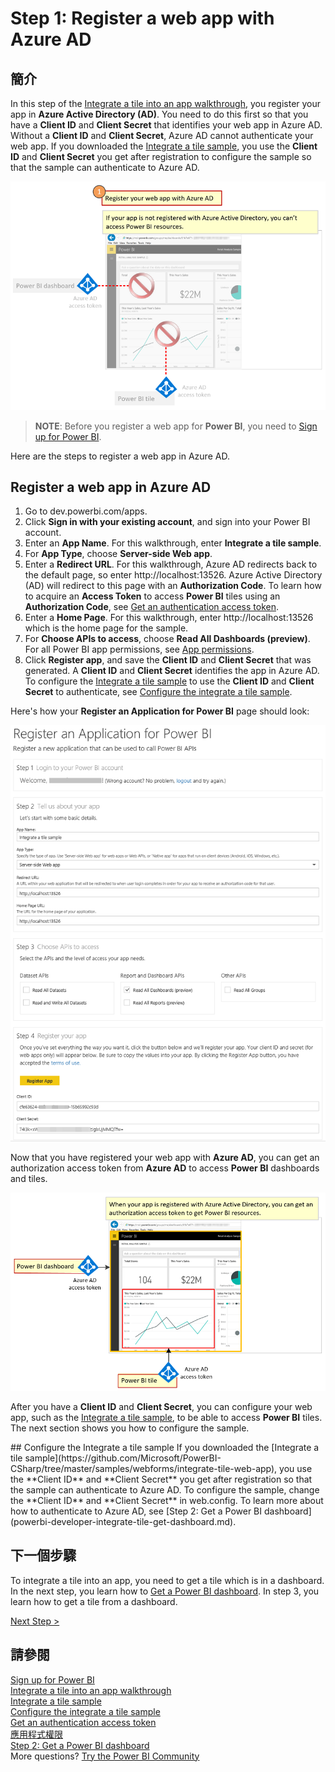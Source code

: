 <properties
   pageTitle="Register a web app with Azure AD"
   description="Register a web app with Azure AD"
   services="powerbi"
   documentationCenter=""
   authors="guyinacube"
   manager="mblythe"
   backup=""
   editor=""
   tags=""
   qualityFocus="monitoring"
   qualityDate=""/>

<tags
   ms.service="powerbi"
   ms.devlang="NA"
   ms.topic="get-started-article"
   ms.tgt_pltfrm="NA"
   ms.workload="powerbi"
   ms.date="08/23/2016"
   ms.author="asaxton"/>

# Step 1: Register a web app with Azure AD

## 簡介

In this step of the <bpt id="p1">[</bpt>Integrate a tile into an app walkthrough<ept id="p1">](powerbi-developer-integrate-tile.md)</ept>, you register your app in <bpt id="p2">**</bpt>Azure Active Directory (AD)<ept id="p2">**</ept>. You need to do this first so that you have a <bpt id="p1">**</bpt>Client ID<ept id="p1">**</ept> and <bpt id="p2">**</bpt>Client Secret<ept id="p2">**</ept> that identifies your web app in Azure AD. Without a <bpt id="p1">**</bpt>Client ID<ept id="p1">**</ept> and <bpt id="p2">**</bpt>Client Secret<ept id="p2">**</ept>, Azure AD cannot authenticate your web app. If you downloaded the <bpt id="p1">[</bpt>Integrate a tile sample<ept id="p1">](https://github.com/Microsoft/PowerBI-CSharp/tree/master/samples/webforms/integrate-tile-web-app)</ept>, you use the <bpt id="p2">**</bpt>Client ID<ept id="p2">**</ept> and <bpt id="p3">**</bpt>Client Secret<ept id="p3">**</ept> you get after registration to configure the sample so that the sample can authenticate to Azure AD.

![](media\powerbi-developer-integrate-tile\integrate-tile-step1a.png)

><bpt id="p1">**</bpt>NOTE<ept id="p1">**</ept>: Before you register a web app for <bpt id="p2">**</bpt>Power BI<ept id="p2">**</ept>, you need to <bpt id="p3">[</bpt>Sign up for Power BI<ept id="p3">](powerbi-admin-free-with-custom-azure-directory.md)</ept>.

Here are the steps to register a web app in Azure AD.

## Register a web app in Azure AD

1. Go to dev.powerbi.com/apps.
2. Click <bpt id="p1">**</bpt>Sign in with your existing account<ept id="p1">**</ept>, and sign into your Power BI account.
3. Enter an <bpt id="p1">**</bpt>App Name<ept id="p1">**</ept>. For this walkthrough, enter <bpt id="p1">**</bpt>Integrate a tile sample<ept id="p1">**</ept>.
4. For <bpt id="p1">**</bpt>App Type<ept id="p1">**</ept>, choose <bpt id="p2">**</bpt>Server-side Web app<ept id="p2">**</ept>.
5. Enter a <bpt id="p1">**</bpt>Redirect URL<ept id="p1">**</ept>. For this walkthrough, Azure AD redirects back to the default page, so enter http://localhost:13526. Azure Active Directory (AD) will redirect to this page with an <bpt id="p1">**</bpt>Authorization Code<ept id="p1">**</ept>. To learn how to acquire an <bpt id="p1">**</bpt>Access Token<ept id="p1">**</ept> to access <bpt id="p2">**</bpt>Power BI<ept id="p2">**</ept> tiles using an <bpt id="p3">**</bpt>Authorization Code<ept id="p3">**</ept>, see <bpt id="p4">[</bpt>Get an authentication access token<ept id="p4">](powerbi-developer-integrate-tile-get-dashboard.md#get-token)</ept>.
6. Enter a <bpt id="p1">**</bpt>Home Page<ept id="p1">**</ept>. For this walkthrough, enter http://localhost:13526 which is the home page for the sample.
7. For <bpt id="p1">**</bpt>Choose APIs to access<ept id="p1">**</ept>, choose <bpt id="p2">**</bpt>Read All Dashboards (preview)<ept id="p2">**</ept>. For all Power BI app permissions, see <bpt id="p1">[</bpt>App permissions<ept id="p1">](powerbi-developer-power-bi-permissions.md)</ept>.
7. Click <bpt id="p1">**</bpt>Register app<ept id="p1">**</ept>, and save the <bpt id="p2">**</bpt>Client ID<ept id="p2">**</ept> and <bpt id="p3">**</bpt>Client Secret<ept id="p3">**</ept> that was generated. A <bpt id="p1">**</bpt>Client ID<ept id="p1">**</ept> and <bpt id="p2">**</bpt>Client Secret<ept id="p2">**</ept> identifies the app in Azure AD. To configure the <bpt id="p1">[</bpt>Integrate a tile sample<ept id="p1">](https://github.com/Microsoft/PowerBI-CSharp/tree/master/samples/webforms/integrate-tile-web-app)</ept> to use the <bpt id="p2">**</bpt>Client ID<ept id="p2">**</ept> and <bpt id="p3">**</bpt>Client Secret<ept id="p3">**</ept> to authenticate, see <bpt id="p4">[</bpt>Configure the integrate a tile sample<ept id="p4">](powerbi-developer-integrate-tile-register.md#configure-sample)</ept>.

Here's how your <bpt id="p1">**</bpt>Register an Application for Power BI<ept id="p1">**</ept> page should look:

![](media\powerbi-developer-integrate-tile\register-app.png)

Now that you have registered your web app with <bpt id="p1">**</bpt>Azure AD<ept id="p1">**</ept>, you can get an authorization access token from <bpt id="p2">**</bpt>Azure AD<ept id="p2">**</ept> to access <bpt id="p3">**</bpt>Power BI<ept id="p3">**</ept> dashboards and tiles.

![](media\powerbi-developer-integrate-tile\integrate-tile-step1b.png)

After you have a <bpt id="p1">**</bpt>Client ID<ept id="p1">**</ept> and <bpt id="p2">**</bpt>Client Secret<ept id="p2">**</ept>, you can configure your web app, such as the <bpt id="p3">[</bpt>Integrate a tile sample<ept id="p3">](https://github.com/Microsoft/PowerBI-CSharp/tree/master/samples/webforms/integrate-tile-web-app)</ept>, to be able to access <bpt id="p4">**</bpt>Power BI<ept id="p4">**</ept> tiles. The next section shows you how to configure the sample.

<a name="configure-sample"/>
## Configure the Integrate a tile sample
If you downloaded the <bpt id="p1">[</bpt>Integrate a tile sample<ept id="p1">](https://github.com/Microsoft/PowerBI-CSharp/tree/master/samples/webforms/integrate-tile-web-app)</ept>, you use the <bpt id="p2">**</bpt>Client ID<ept id="p2">**</ept> and <bpt id="p3">**</bpt>Client Secret<ept id="p3">**</ept> you get after registration so that the sample can authenticate to Azure AD. To configure the sample, change the <bpt id="p1">**</bpt>Client ID<ept id="p1">**</ept> and <bpt id="p2">**</bpt>Client Secret<ept id="p2">**</ept> in web.config. To learn more about how to authenticate to Azure AD, see <bpt id="p1">[</bpt>Step 2: Get a Power BI dashboard<ept id="p1">](powerbi-developer-integrate-tile-get-dashboard.md)</ept>.

## 下一個步驟

To integrate a tile into an app, you need to get a tile which is in a dashboard. In the next step, you learn how to <bpt id="p1">[</bpt>Get a Power BI dashboard<ept id="p1">](powerbi-developer-integrate-tile-get-dashboard.md)</ept>. In step 3, you learn how to get a tile from a dashboard.

[Next Step &gt;](powerbi-developer-integrate-tile-get-dashboard.md)

## 請參閱

[Sign up for Power BI](powerbi-admin-free-with-custom-azure-directory.md)  
[Integrate a tile into an app walkthrough](powerbi-developer-integrate-tile.md)  
[Integrate a tile sample](https://github.com/Microsoft/PowerBI-CSharp/tree/master/samples/webforms/integrate-tile-web-app)  
[Configure the integrate a tile sample](powerbi-developer-integrate-tile-register.md#configure-sample)  
[Get an authentication access token](powerbi-developer-integrate-tile-get-dashboard.md#get-token)  
[應用程式權限](powerbi-developer-power-bi-permissions.md)  
[Step 2: Get a Power BI dashboard](powerbi-developer-integrate-tile-get-dashboard.md)  
More questions? [Try the Power BI Community](http://community.powerbi.com/)